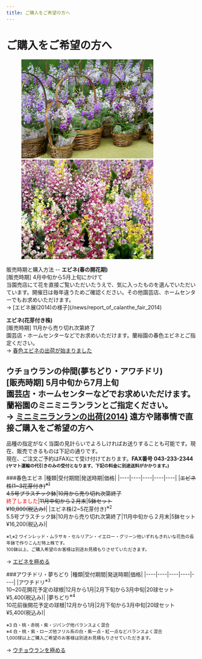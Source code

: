 ```yaml
---
title: ご購入をご希望の方へ
---
```

ご購入をご希望の方へ
==
<figure>
  <img style="width: 350px;" src="/assets/images/ponerorchis_fun_4.jpg" alt="ミニミニランラン (アワチドリ / 夢ちどり) - 蘭裕園" />
  <img style="width: 350px;" src="/assets/images/calanthe_01.jpg" alt="エビネ - 蘭裕園"/>
</figure>
販売時期と購入方法
--
<b>エビネ(春の開花期)</b><br />
[販売時期] 4月中旬から5月上旬にかけて<br />
当園売店にて花を直接ご覧いただいたうえで、気に入ったものを選んでいただいています。開催日は毎年違うためご確認ください。その他園芸店、ホームセンターでもお求めいただけます。<br />
→ [エビネ展(2014)の様子](/news/report_of_calanthe_fair_2014)

<b>エビネ(花芽付き株)</b><br />
[販売時期] 11月から売り切れ次第終了<br />
園芸店・ホームセンターなどでお求めいただけます。蘭裕園の春色エビネとご指定ください。<br />→ [春色エビネの出荷が始まりました](/news/shipping_spring_calanthe_2014)

<b>ウチョウランの仲間(夢ちどり・アワチドリ)</b><br />
[販売時期] 5月中旬から7月上旬<br />
園芸店・ホームセンターなどでお求めいただけます。蘭裕園のミニミニランランとご指定ください。<br />
→ [ミニミニランランの出荷(2014)](/news/information_of_shipping_of_awachidori_and_yumechidori_2014)
遠方や諸事情で直接ご購入をご希望の方へ
--
品種の指定がなく当園の見計らいでよろしければお送りすることも可能です。現在、販売できるものは下記の通りです。</b><br />
現在、ご注文ご予約はFAXにて受け付けております。<b>FAX番号 043-233-2344</b><br />
<b><small>(ヤマト運輸の代引きのみの受付となります、下記の料金に別途送料がかかります。)</small></b>

###春色エビネ
|種類|受付期間|発送時期|価格|
|----|----|----|----|----|
|<s>エビネ株(1~3花芽付き)<sup>※1</sup><br /> 4.5号プラスチック鉢</s>|<s>10月から売り切れ次第終了</s><br /><span style="color: red;">終了しました</span>|<s>11月中旬から２月末</s>|<s>5鉢セット<br />¥10,800(税込み)</s>|
|エビネ株(2~5花芽付き)<sup>※2</sup><br /> 5.5号プラスチック鉢|10月から売り切れ次第終了|11月中旬から２月末|5鉢セット<br />¥16,200(税込み)|

<small>※1,※2 ワインレッド・ムラサキ・セルリアン・イエロー・グリーン他いずれもきれいな花色の長年鉢で作りこんだ特上株です。<br />
100鉢以上、ご購入希望のお客様は別途お見積もりさせていただきます。</small>

→ [エビネを極める](calanthe/)

###アワチドリ・夢ちどり
|種類|受付期間|発送時期|価格|
|----|----|----|----|----|
|アワチドリ<sup>※3</sup><br /> 10~20花開花予定の球根|12月から1月|2月下旬から3月中旬|20球セット<br />¥5,400(税込み)|
|夢ちどり<sup>※4</sup><br /> 10花前後開花予定の球根|12月から1月|2月下旬から3月中旬|20球セット<br />¥5,400(税込み)|

<small>※3 白・桃・赤桃・紫・ジパング他バランスよく混合<br />
※4 白・桃・紫・ローズ他フリル系の白・紫一点・紅一点などバランスよく混合<br />
1,000球以上ご購入ご希望のお客様は別途お見積もりさせていただきます。</small>

→ [ウチョウランを極める](ponerorchis/)
